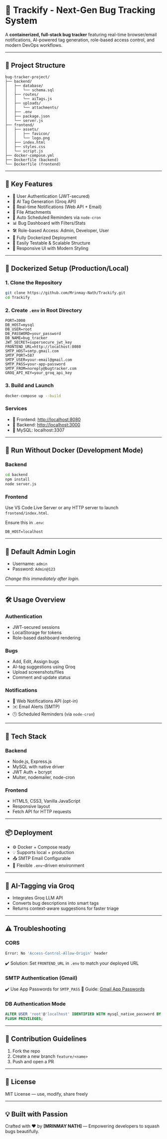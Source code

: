 # 🐞 Trackify - Next-Gen Bug Tracking System

A **containerized, full-stack bug tracker** featuring real-time browser/email notifications, AI-powered tag generation, role-based access control, and modern DevOps workflows.

---

## 📂 Project Structure

```
bug-tracker-project/
├── backend/
│   ├── database/
│   │   └── schema.sql
│   ├── routes/
│   │   └── aiTags.js
│   ├── uploads/
│   │   └── attachments/
│   ├── .env
│   ├── package.json
│   └── server.js
├── frontend/
│   ├── assets/
│   │   ├── favicon/
│   │   └── logo.png
│   ├── index.html
│   ├── styles.css
│   └── script.js
├── docker-compose.yml
├── Dockerfile (backend)
└── Dockerfile (frontend)
```

---

## 🌟 Key Features

- 🔐 User Authentication (JWT-secured)
- 🧠 AI Tag Generation (Groq API)
- 📣 Real-time Notifications (Web API + Email)
- 📎 File Attachments
- 🔄 Auto Scheduled Reminders via `node-cron`
- 📊 Bug Dashboard with Filters/Stats
- 🛠️ Role-based Access: Admin, Developer, User
- 🚢 Fully Dockerized Deployment
- 🧪 Easily Testable & Scalable Structure
- 💅 Responsive UI with Modern Styling

---

## 🚀 Dockerized Setup (Production/Local)

### 1. Clone the Repository

```bash
git clone https://github.com/Mrinmay-Nath/Trackify.git
cd Trackify
```

### 2. Create `.env` in Root Directory

```env
PORT=3000
DB_HOST=mysql
DB_USER=root
DB_PASSWORD=your_password
DB_NAME=bug_tracker
JWT_SECRET=supersecure_jwt_key
FRONTEND_URL=http://localhost:8080
SMTP_HOST=smtp.gmail.com
SMTP_PORT=587
SMTP_USER=your-email@gmail.com
SMTP_PASS=your-app-password
SMTP_FROM=noreply@bugtracker.com
GROQ_API_KEY=your_groq_api_key
```

### 3. Build and Launch

```bash
docker-compose up --build
```

### Services

- 🔹 Frontend: [http://localhost:8080](http://localhost:8080)
- 🔹 Backend: [http://localhost:3000](http://localhost:3000)
- 🔹 MySQL: localhost:3307

---

## 🧪 Run Without Docker (Development Mode)

### Backend

```bash
cd backend
npm install
node server.js
```

### Frontend

Use VS Code Live Server or any HTTP server to launch `frontend/index.html`.

Ensure this in `.env`:

```env
DB_HOST=localhost
```

---

## 🔐 Default Admin Login

- Username: `admin`
- Password: `Admin@123`

*Change this immediately after login.*

---

## 🛠️ Usage Overview

### Authentication

- JWT-secured sessions
- LocalStorage for tokens
- Role-based dashboard rendering

### Bugs

- Add, Edit, Assign bugs
- AI-tag suggestions using Groq
- Upload screenshots/files
- Comment and update status

### Notifications

- 🔔 Web Notifications API (opt-in)
- ✉️ Email Alerts (SMTP)
- 🕒 Scheduled Reminders (via `node-cron`)

---

## 🧰 Tech Stack

### Backend

- Node.js, Express.js
- MySQL with native driver
- JWT Auth + bcrypt
- Multer, nodemailer, node-cron

### Frontend

- HTML5, CSS3, Vanilla JavaScript
- Responsive layout
- Fetch API for HTTP requests

---

## 📦 Deployment

- ⚙️ Docker + Compose ready
- 💡 Supports local + production
- 📤 SMTP Email Configurable
- 🎯 Flexible `.env`-driven environment

---

## 🤖 AI-Tagging via Groq

- Integrates Groq LLM API
- Converts bug descriptions into smart tags
- Returns context-aware suggestions for faster triage

---

## ⚠️ Troubleshooting

### CORS

```bash
Error: No 'Access-Control-Allow-Origin' header
```

✔️ Solution: Set `FRONTEND_URL` in `.env` to match your deployed URL

### SMTP Authentication (Gmail)

✔️ Use App Passwords for `SMTP_PASS` 📖 Guide: [Gmail App Passwords](https://support.google.com/mail/answer/185833)

### DB Authentication Mode

```sql
ALTER USER 'root'@'localhost' IDENTIFIED WITH mysql_native_password BY 'your_password';
FLUSH PRIVILEGES;
```

---

## 👥 Contribution Guidelines

1. Fork the repo
2. Create a new branch `feature/<name>`
3. Push and open a PR

---

## 📃 License

MIT License — use, modify, share freely

---

## 💡 Built with Passion

Crafted with ❤️ by **[MRINMAY NATH]** — Empowering developers to squash bugs beautifully.

